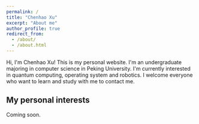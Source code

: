 ```yaml
---
permalink: /
title: "Chenhao Xu"
excerpt: "About me"
author_profile: true
redirect_from: 
  - /about/
  - /about.html
---
```


Hi, I'm Chenhao Xu! This is my personal website. I'm an undergraduate majoring in computer science in Peking University. I'm currently interested in quantum computing, operating system and robotics. I welcome everyone who want to learn and study with me to contact me.

## My personal interests

Coming soon.
